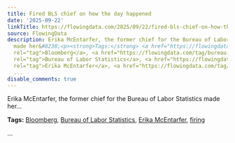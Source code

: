 ```yaml
---
title: Fired BLS chief on how the day happened
date: '2025-09-22'
linkTitle: https://flowingdata.com/2025/09/22/fired-bls-chief-on-how-the-day-happened/
source: FlowingData
description: Erika McEntarfer, the former chief for the Bureau of Labor Statistics
  made her&#8230;<p><strong>Tags:</strong> <a href="https://flowingdata.com/tag/bloomberg/"
  rel="tag">Bloomberg</a>, <a href="https://flowingdata.com/tag/bureau-of-labor-statistics/"
  rel="tag">Bureau of Labor Statistics</a>, <a href="https://flowingdata.com/tag/erika-mcentarfer/"
  rel="tag">Erika McEntarfer</a>, <a href="https://flowingdata.com/tag/firing/" rel="tag">firing</a></p>
  ...
disable_comments: true
---
```

Erika McEntarfer, the former chief for the Bureau of Labor Statistics made her&#8230;<p><strong>Tags:</strong> <a href="https://flowingdata.com/tag/bloomberg/" rel="tag">Bloomberg</a>, <a href="https://flowingdata.com/tag/bureau-of-labor-statistics/" rel="tag">Bureau of Labor Statistics</a>, <a href="https://flowingdata.com/tag/erika-mcentarfer/" rel="tag">Erika McEntarfer</a>, <a href="https://flowingdata.com/tag/firing/" rel="tag">firing</a></p> ...